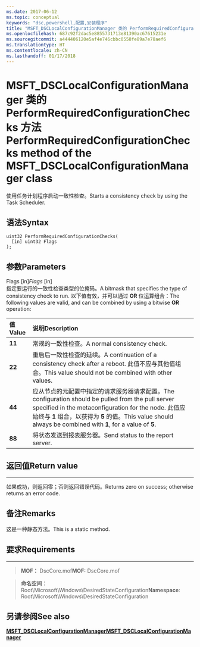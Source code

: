 ```yaml
---
ms.date: 2017-06-12
ms.topic: conceptual
keywords: "dsc,powershell,配置,安装程序"
title: "MSFT_DSCLocalConfigurationManager 类的 PerformRequiredConfigurationChecks 方法"
ms.openlocfilehash: 687c92f2dac5e8855731713e81390ac67615231e
ms.sourcegitcommit: a444406120e5af4e746cbbc0558fe89a7e78aef6
ms.translationtype: HT
ms.contentlocale: zh-CN
ms.lasthandoff: 01/17/2018
---
```

# <a name="performrequiredconfigurationchecks-method-of-the-msftdsclocalconfigurationmanager-class"></a><span data-ttu-id="31250-103">MSFT_DSCLocalConfigurationManager 类的 PerformRequiredConfigurationChecks 方法</span><span class="sxs-lookup"><span data-stu-id="31250-103">PerformRequiredConfigurationChecks method of the MSFT_DSCLocalConfigurationManager class</span></span>

<span data-ttu-id="31250-104">使用任务计划程序启动一致性检查。</span><span class="sxs-lookup"><span data-stu-id="31250-104">Starts a consistency check by using the Task Scheduler.</span></span>

<a name="syntax"></a><span data-ttu-id="31250-105">语法</span><span class="sxs-lookup"><span data-stu-id="31250-105">Syntax</span></span>
------

```mof
uint32 PerformRequiredConfigurationChecks(
  [in] uint32 Flags
);
```

<a name="parameters"></a><span data-ttu-id="31250-106">参数</span><span class="sxs-lookup"><span data-stu-id="31250-106">Parameters</span></span>
----------

<span data-ttu-id="31250-107">Flags \[in\]</span><span class="sxs-lookup"><span data-stu-id="31250-107">*Flags* \[in\]</span></span>  
<span data-ttu-id="31250-108">指定要运行的一致性检查类型的位掩码。</span><span class="sxs-lookup"><span data-stu-id="31250-108">A bitmask that specifies the type of consistency check to run.</span></span> <span data-ttu-id="31250-109">以下值有效，并可以通过 **OR** 位运算组合：</span><span class="sxs-lookup"><span data-stu-id="31250-109">The following values are valid, and can be combined by using a bitwise **OR** operation:</span></span>

|<span data-ttu-id="31250-110">值</span><span class="sxs-lookup"><span data-stu-id="31250-110">Value</span></span> |<span data-ttu-id="31250-111">说明</span><span class="sxs-lookup"><span data-stu-id="31250-111">Description</span></span> |
|:--- |:---|
|<span data-ttu-id="31250-112">**1**</span><span class="sxs-lookup"><span data-stu-id="31250-112">**1**</span></span> | <span data-ttu-id="31250-113">常规的一致性检查。</span><span class="sxs-lookup"><span data-stu-id="31250-113">A normal consistency check.</span></span> |
|<span data-ttu-id="31250-114">**2**</span><span class="sxs-lookup"><span data-stu-id="31250-114">**2**</span></span> | <span data-ttu-id="31250-115">重启后一致性检查的延续。</span><span class="sxs-lookup"><span data-stu-id="31250-115">A continuation of a consistency check after a reboot.</span></span> <span data-ttu-id="31250-116">此值不应与其他值组合。</span><span class="sxs-lookup"><span data-stu-id="31250-116">This value should not be combined with other values.</span></span> |
|<span data-ttu-id="31250-117">**4**</span><span class="sxs-lookup"><span data-stu-id="31250-117">**4**</span></span> | <span data-ttu-id="31250-118">应从节点的元配置中指定的请求服务器请求配置。</span><span class="sxs-lookup"><span data-stu-id="31250-118">The configuration should be pulled from the pull server specified in the metaconfiguration for the node.</span></span> <span data-ttu-id="31250-119">此值应始终与 **1** 组合，以获得为 **5** 的值。</span><span class="sxs-lookup"><span data-stu-id="31250-119">This value should always be combined with **1**, for a value of **5**.</span></span> |
|<span data-ttu-id="31250-120">**8**</span><span class="sxs-lookup"><span data-stu-id="31250-120">**8**</span></span> | <span data-ttu-id="31250-121">将状态发送到报表服务器。</span><span class="sxs-lookup"><span data-stu-id="31250-121">Send status to the report server.</span></span> |

## <a name="return-value"></a><span data-ttu-id="31250-122">返回值</span><span class="sxs-lookup"><span data-stu-id="31250-122">Return value</span></span>
------------

<span data-ttu-id="31250-123">如果成功，则返回零；否则返回错误代码。</span><span class="sxs-lookup"><span data-stu-id="31250-123">Returns zero on success; otherwise returns an error code.</span></span>

## <a name="remarks"></a><span data-ttu-id="31250-124">备注</span><span class="sxs-lookup"><span data-stu-id="31250-124">Remarks</span></span>

<span data-ttu-id="31250-125">这是一种静态方法。</span><span class="sxs-lookup"><span data-stu-id="31250-125">This is a static method.</span></span>

## <a name="requirements"></a><span data-ttu-id="31250-126">要求</span><span class="sxs-lookup"><span data-stu-id="31250-126">Requirements</span></span>
------------
><span data-ttu-id="31250-127">**MOF：** DscCore.mof</span><span class="sxs-lookup"><span data-stu-id="31250-127">**MOF:** DscCore.mof</span></span>

><span data-ttu-id="31250-128">**命名空间**：Root\Microsoft\Windows\DesiredStateConfiguration</span><span class="sxs-lookup"><span data-stu-id="31250-128">**Namespace**: Root\Microsoft\Windows\DesiredStateConfiguration</span></span>


## <a name="see-also"></a><span data-ttu-id="31250-129">另请参阅</span><span class="sxs-lookup"><span data-stu-id="31250-129">See also</span></span>


[<span data-ttu-id="31250-130">**MSFT_DSCLocalConfigurationManager**</span><span class="sxs-lookup"><span data-stu-id="31250-130">**MSFT_DSCLocalConfigurationManager**</span></span>](msft-dsclocalconfigurationmanager.md)


 

 



